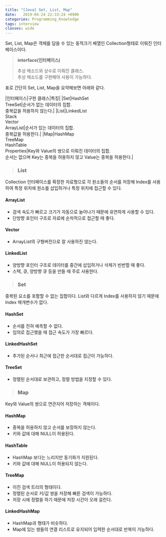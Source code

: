 ```yaml
---
title: "[Java] Set, List, Map"
date:   2019-04-24 22:33:24 +0900
categories: Programming_Knowledge
tags: interview
classes: wide
---
```


Set, List, Map은 객체를 담을 수 있는 동적크기 배열인 Collection형태로 이뤄진 인터페이스이다.  

> **interface(인터페이스)**  
>   
> 추상 메소드와 상수로 이뤄진 클래스.  
> 추상 메소드를 구현해야 사용이 가능하다.  

표로 간단히 Set, List, Map을 요약해보면 아래와 같다.  

|인터페이스|구현 클래스|특징|
|Set|HashSet  
TreeSet|순서가 없는 데이터의 집합.  
중복값을 허용하지 않는다.|
|List|LinkedList  
Stack  
Vector  
ArrayList|순서가 있는 데이터의 집합.  
중복값을 허용한다.|
|Map|HashMap  
TreeMap  
HashTable  
Properties|Key와 Value의 쌍으로 이뤄진 데이터의 집합.  
순서는 없으며 Key는 중복을 허용하지 않고 Value는 중복을 허용한다.|
  
> ### List

Collection 인터페이스를 확장한 자료형으로 각 원소들의 순서를 저장해 Index를 사용하여 특정 위치에 원소를 삽입하거나 특정 위치에 접근할 수 있다.  

#### ArrayList

- 검색 속도가 빠르고 크기가 자동으로 늘어나기 때문에 유연하게 사용할 수 있다.
- 단방향 포인터 구조로 자료에 순차적으로 접근할 때 좋다.

#### Vector

- ArrayList의 구형버전으로 잘 사용하진 않는다.

#### LinkedList

- 양방향 포인터 구조로 데이터를 중간에 삽입하거나 삭제가 빈번할 때 좋다. 
- 스택, 큐, 양방향 큐 등을 만들 때 주로 사용한다. 

> ### Set

중복된 요소를 포함할 수 없는 집합이다. List와 다르게 Index를 사용하지 않기 때문에 Index 매개변수가 없다. 
  
#### HashSet

- 순서를 전혀 예측할 수 없다. 
- 임의로 접근했을 때 접근 속도가 가장 빠르다.

#### LinkedHashSet

- 추가된 순서나 최근에 접근한 순서대로 접근이 가능하다.

#### TreeSet

- 정렬된 순서대로 보관하고, 정렬 방법을 지정할 수 있다. 

> ### Map

Key와 Value의 쌍으로 연관지어 저장하는 객체이다.  
  
#### HashMap

- 중복을 허용하지 않고 순서를 보장하지 않는다. 
- 키와 값에 대해 NULL이 허용된다. 

#### HashTable

- HashMap 보다는 느리지만 동기화가 지원된다. 
- 키와 값에 대해 NULL이 허용되지 않는다.

#### TreeMap

- 이진 검색 트리의 형태이다.
- 정렬된 순서로 키/값 쌍을 저장해 빠른 검색이 가능하다.
- 저장 시에 정렬을 하기 때문에 저장 시간이 오래 걸린다. 

#### LinkedHashMap

- HashMap과 형태가 비슷하다.
- Map에 있는 쌍들의 연결 리스트로 유지되어 입력한 순서대로 반복이 가능하다. 
